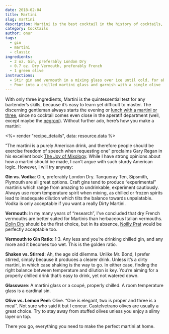 ```yaml
---
date: 2018-02-04
title: Martini
slug: martini
description: Martini is the best cocktail in the history of cocktails, ever.
category: Cocktails
author: onur
tags:
  - gin
  - martini
  - classic
ingredients:
  - 2 oz. Gin, preferably London Dry
  - 0.7 oz. Dry Vermouth, preferably French
  - 1 green olive
instructions:
  - Stir gin and vermouth in a mixing glass over ice until cold, for about 30 seconds
  - Pour into a chilled martini glass and garnish with a single olive
---
```


With only three ingredients, Martini is the quintessential test for any bartender’s skills, because it’s easy to learn yet difficult to master. The discerning gentleman always starts the evening or [lunch with a martini or three](https://en.wikipedia.org/wiki/Three-martini_lunch), since no cocktail comes even close in the aperatif department (well, except maybe the [negroni](__GHOST_URL__/negroni/)). Without further ado, here’s how you make a martini:

<%= render "recipe_details", data: resource.data %>

“The martini is a purely American drink, and therefore people should be exercise freedom of speech when requesting one” proclaims Gary Regan in his excellent book [The Joy of Mixology](https://www.goodreads.com/book/show/454346.The_Joy_of_Mixology). While I have strong opinions about how a martini should be made, I can’t argue with such sturdy American logic. However, I will try anyway:

**Gin vs. Vodka**: Gin, preferably London Dry. Tanqueray Ten, Sipsmith, Plymouth are all great options. Craft gins tend to produce “experimental” martinis which range from amazing to undrinkable, experiment cautiously. Always use room temperature spirit when mixing, as chilled or frozen spirits lead to inadequate dilution which tilts the balance towards unpalatable. Vodka is only acceptable if you want a really Dirty Martini.

**Vermouth**: In my many years of “research”, I’ve concluded that dry French vermouths are better suited for Martinis than herbaceous Italian vermouths. [Dolin Dry](https://www.dolin.fr/en/products/vermouth-dry/) should be the first choice, but in its absence, [Noilly Prat](https://www.noillyprat.com/) would be perfectly acceptable too.

**Vermouth to Gin Ratio**: 1:3. Any less and you’re drinking chilled gin, and any more and it becomes too wet. This is the golden ratio.

**Shaken vs. Stirred**: Ah, the age old dilemma. Unlike Mr. Bond, I prefer stirred, simply because it produces a clearer drink. Unless it’s a dirty martini, in which case shaking is the way to go. In either case, finding the right balance between temperature and dilution is key. You’re aiming for a properly chilled drink that’s easy to drink, yet not watered down.

**Glassware**: A martini glass or a coupé, properly chilled. A room temperature glass is a cardinal sin.

**Olive vs. Lemon Peel:** Olive. “One is elegant, two is proper and three is a meal”. Not sure who said it but I concur. Castelvetrano olives are usually a great choice. Try to stay away from stuffed olives unless you enjoy a slimy layer on top.

There you go, everything you need to make the perfect martini at home.
